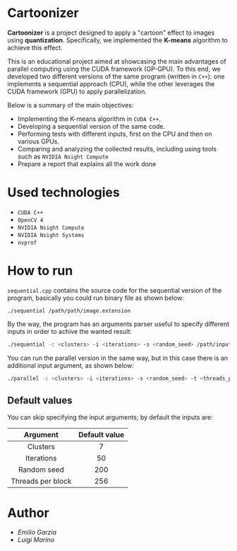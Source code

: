 # Cartoonizer

**Cartoonizer** is a project designed to apply a "cartoon" effect to images using **quantization**. Specifically, we implemented the **K-means** algorithm to achieve this effect.

This is an educational project aimed at showcasing the main advantages of parallel computing using the CUDA framework (GP-GPU). To this end, we developed two different versions of the same program (written in `C++`): one implements a sequential approach (CPU), while the other leverages the CUDA framework (GPU) to apply parallelization.

Below is a summary of the main objectives:

- Implementing the K-means algorithm in `CUDA C++`.
- Developing a sequential version of the same code.
- Performing tests with different inputs, first on the CPU and then on various GPUs.
- Comparing and analyzing the collected results, including using tools such as `NVIDIA Nsight Compute`
- Prepare a report that explains all the work done

# Used technologies

* `CUDA C++`
* `OpenCV 4`
* `NVIDIA Nsight Compute`
* `NVIDIA Nsight Systems`
* `nvprof`

# How to run

`sequential.cpp` contains the source code for the sequential version of the program, basically you could run binary file as shown below:

```shell
./sequential /path/path/image.extension
```

By the way, the program has an arguments parser useful to specify different inputs in order to achive the wanted result:

```bash
./sequential -c <clusters> -i <iterations> -s <random_seed> /path/input_image.jpg /path/output_image.jpg
```

You can run the parallel version in the same way, but in this case there is  an additional input argument, as shown below:

```bash
./parallel -c <clusters> -i <iterations> -s <random_seed> -t <threads_per_block> /path/input_image.jpg /path/output_image.jpg
```

## Default values

You can skip specifying the input arguments; by default the inputs are:

| Argument | Default value |
|:-:|:-:|
| Clusters | 7 |
| Iterations | 50 |
| Random seed | 200 |
| Threads per block | 256 |

# Author

* *Emilio Garzia*
* *Luigi Marino*